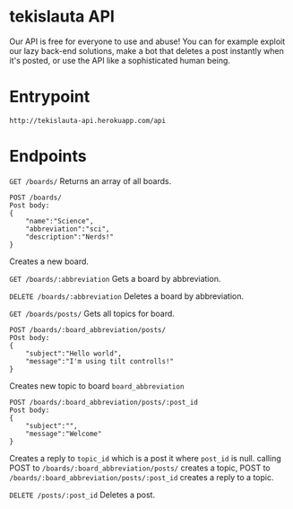 # tekislauta API
Our API is free for everyone to use and abuse! You can for example exploit our lazy back-end solutions, make a bot that deletes a post instantly when it's posted, or use the API like a sophisticated human being. 

# Entrypoint
`http://tekislauta-api.herokuapp.com/api`

# Endpoints

`GET /boards/` Returns an array of all boards.

```
POST /boards/
Post body:
{
    "name":"Science",
    "abbreviation":"sci",
    "description":"Nerds!"
}
```
Creates a new board.

`GET /boards/:abbreviation` Gets a board by abbreviation.

`DELETE /boards/:abbreviation` Deletes a board by abbreviation.

`GET /boards/posts/` Gets all topics for board.

```
POST /boards/:board_abbreviation/posts/
POst body:
{
    "subject":"Hello world",
    "message":"I'm using tilt controlls!"
}
```
Creates new topic to board `board_abbreviation`

```
POST /boards/:board_abbreviation/posts/:post_id
Post body:
{
    "subject":"",
    "message":"Welcome"
}
```
Creates a reply to `topic_id` which is a post it where `post_id` is null. 
calling POST to `/boards/:board_abbreviation/posts/` creates a topic, POST to `/boards/:board_abbreviation/posts/:post_id` creates a reply to a topic.

`DELETE /posts/:post_id` Deletes a post.

